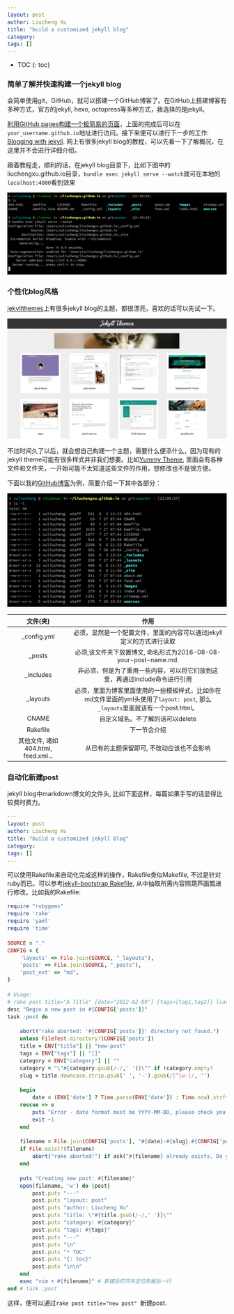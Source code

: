 ```yaml
---
layout: post
author: Liucheng Xu
title: "build a customized jekyll blog"
category: 
tags: []
---
```


* TOC
{: toc}

### 简单了解并快速构建一个jekyll blog
会简单使用git，GitHub，就可以搭建一个GitHub博客了。在GitHub上搭建博客有多种方式，官方的jekyll, hexo, octopress等多种方式，我选择的是jekyll。

[利用GitHub pages构建一个极简易的页面](https://pages.github.com/)，上面的完成后可以在`your_username.github.io`地址进行访问。接下来便可以进行下一步的工作: [Blogging with jekyll](https://help.github.com/articles/using-jekyll-as-a-static-site-generator-with-github-pages/). 网上有很多jekyll blog的教程，可以先看一下了解概况，在这里并不会进行详细介绍。

跟着教程走，顺利的话，在jekyll blog目录下，比如下图中的liuchengxu.github.io目录，`bundle exec jekyll serve --watch`就可在本地的`localhost:4000`看到效果

![github-io](/assets/img/blog/2016/08-08/github-io.png)

### 个性化blog风格
[jekyllthemes](http://jekyllthemes.org/)上有很多jekyll blog的主题，都很漂亮，喜欢的话可以先试一下。

![jekyllthemes](/assets/img/blog/2016/08-08/jekyllthemes.png)

不过时间久了以后，就会想自己构建一个主题，需要什么便添什么，因为现有的jekyll theme可能有很多样式并非我们想要。比如[Yummy Theme](https://github.com/DONGChuan/Yummy-Jekyll), 里面会有各种文件和文件夹，一开始可能不太知道这些文件的作用，想修改也不是很方便。

下面以我的[GitHub博客](https://github.com/xuliuchengxlc/xuliuchengxlc.github.io)为例，简要介绍一下其中各部分：

![structure](/assets/img/blog/2016/08-08/structure.png)


文件(夹)                            | 作用
:---:                               | :---:
_config.yml                         | 必须，显然是一个配置文件，里面的内容可以通过jekyll定义的方式进行读取
_posts                              | 必须,该文件夹下放置博文, 命名形式为2016-08-08-your-post-name.md.
_includes                           | 非必须，但是为了重用一些内容，可以将它们放到这里，再通过include命令进行引用
_layouts                            | 必须，里面为博客里面使用的一些模板样式，比如你在md文件里面的yml头使用了`layout: post`, 那么`_layouts`里面就该有一个post.html。
CNAME                               | 自定义域名。不了解的话可以delete
Rakefile                            | 下一节会介绍
其他文件, 诸如404.html, feed.xml... | 从已有的主题保留即可, 不改动应该也不会影响


### 自动化新建post
jekyll blog中markdown博文的文件头, 比如下面这样，每篇如果手写的话显得比较费时费力。

``` yml
---
layout: post
author: Liucheng Xu
title: "build a customized jekyll blog"
category: 
tags: []
---
```

可以使用Rakefile来自动化完成这样的操作，Rakefile类似Makefile, 不过是针对ruby而已。可以参考[jekyll-bootstrap Rakefile](https://github.com/plusjade/jekyll-bootstrap/blob/master/Rakefile), 从中抽取所需内容照葫芦画瓢进行修改。比如我的Rakefile:

``` ruby
require "rubygems"
require 'rake'
require 'yaml'
require 'time'

SOURCE = "."
CONFIG = {
    'layouts' => File.join(SOURCE, "_layouts"),
    'posts' => File.join(SOURCE, "_posts"),
    'post_ext' => "md",
}

# Usage: 
# rake post title="A Title" [date="2012-02-09"] [tags=[tag1,tag2]] [category="category"]
desc "Begin a new post in #{CONFIG['posts']}"
task :post do

    abort("rake aborted: '#{CONFIG['posts']}' directory not found.") 
    unless FileTest.directory?(CONFIG['posts'])
    title = ENV["title"] || "new-post"
    tags = ENV["tags"] || "[]"
    category = ENV["category"] || ""
    category = "\"#{category.gsub(/-/,' ')}\"" if !category.empty?
    slug = title.downcase.strip.gsub(' ', '-').gsub(/[^\w-]/, '')
    
    begin
        date = (ENV['date'] ? Time.parse(ENV['date']) : Time.now).strftime('%Y-%m-%d')
    rescue => e
        puts "Error - date format must be YYYY-MM-DD, please check you typed it correctly!"
        exit -1
    end
    
    filename = File.join(CONFIG['posts'], "#{date}-#{slug}.#{CONFIG['post_ext']}")
    if File.exist?(filename)
        abort("rake aborted!") if ask("#{filename} already exists. Do you want to overwrite?", ['y', 'n']) == 'n'
    end

    puts "Creating new post: #{filename}"
    open(filename, 'w') do |post|
        post.puts "---"
        post.puts "layout: post"
        post.puts "author: Liucheng Xu"
        post.puts "title: \"#{title.gsub(/-/,' ')}\""
        post.puts "category: #{category}"
        post.puts "tags: #{tags}"
        post.puts "---"
        post.puts "\n"
        post.puts "* TOC"
        post.puts "{: toc}"
        post.puts "\n\n"
    end
    exec "vim + #{filename}" # 新建后打开并定位到最后一行
end # task :post
```

这样，便可以通过`rake post title="new post" `新建post.
